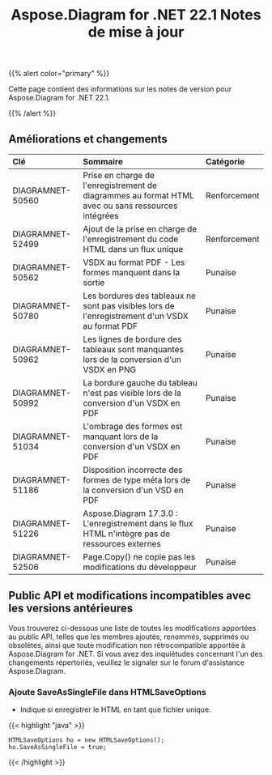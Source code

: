 ﻿---
title: Aspose.Diagram for .NET 22.1 Notes de mise à jour
type: docs
weight: 27
url: /fr/net/aspose-diagram-for-net-22-1-release-notes/
---
{{% alert color="primary" %}} 

Cette page contient des informations sur les notes de version pour Aspose.Diagram for .NET 22.1.

{{% /alert %}} 
## **Améliorations et changements**

|**Clé**|**Sommaire**|**Catégorie**|
|:- |:- |:- |
|DIAGRAMNET-50560|Prise en charge de l'enregistrement de diagrammes au format HTML avec ou sans ressources intégrées|Renforcement|
|DIAGRAMNET-52499|Ajout de la prise en charge de l'enregistrement du code HTML dans un flux unique|Renforcement|
|DIAGRAMNET-50562|VSDX au format PDF - Les formes manquent dans la sortie|Punaise|
|DIAGRAMNET-50780|Les bordures des tableaux ne sont pas visibles lors de l'enregistrement d'un VSDX au format PDF|Punaise|
|DIAGRAMNET-50962|Les lignes de bordure des tableaux sont manquantes lors de la conversion d'un VSDX en PNG|Punaise|
|DIAGRAMNET-50992|La bordure gauche du tableau n'est pas visible lors de la conversion d'un VSDX en PDF|Punaise|
|DIAGRAMNET-51034|L'ombrage des formes est manquant lors de la conversion d'un VSDX en PDF|Punaise|
|DIAGRAMNET-51186|Disposition incorrecte des formes de type méta lors de la conversion d'un VSD en PDF|Punaise|
|DIAGRAMNET-51226|Aspose.Diagram 17.3.0 : L'enregistrement dans le flux HTML n'intègre pas de ressources externes|Punaise|
|DIAGRAMNET-52506|Page.Copy() ne copie pas les modifications du développeur|Punaise|

## **Public API et modifications incompatibles avec les versions antérieures**
Vous trouverez ci-dessous une liste de toutes les modifications apportées au public API, telles que les membres ajoutés, renommés, supprimés ou obsolètes, ainsi que toute modification non rétrocompatible apportée à Aspose.Diagram for .NET. Si vous avez des inquiétudes concernant l'un des changements répertoriés, veuillez le signaler sur le forum d'assistance Aspose.Diagram.


### **Ajoute SaveAsSingleFile dans HTMLSaveOptions**
- Indique si enregistrer le HTML en tant que fichier unique.

{{< highlight "java" >}}

    HTMLSaveOptions ho = new HTMLSaveOptions();
    ho.SaveAsSingleFile = true;

{{< /highlight >}}